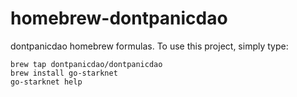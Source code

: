 # homebrew-dontpanicdao

dontpanicdao homebrew formulas. To use this project, simply type:

```shell
brew tap dontpanicdao/dontpanicdao
brew install go-starknet
go-starknet help
```

